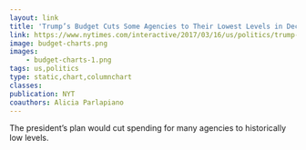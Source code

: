 ```yaml
---
layout: link
title: 'Trump’s Budget Cuts Some Agencies to Their Lowest Levels in Decades'
link: https://www.nytimes.com/interactive/2017/03/16/us/politics/trump-budget-cuts.html
image: budget-charts.png
images:
    - budget-charts-1.png
tags: us,politics
type: static,chart,columnchart
classes:
publication: NYT
coauthors: Alicia Parlapiano
---
```


The president’s plan would cut spending for many agencies to historically low levels.

